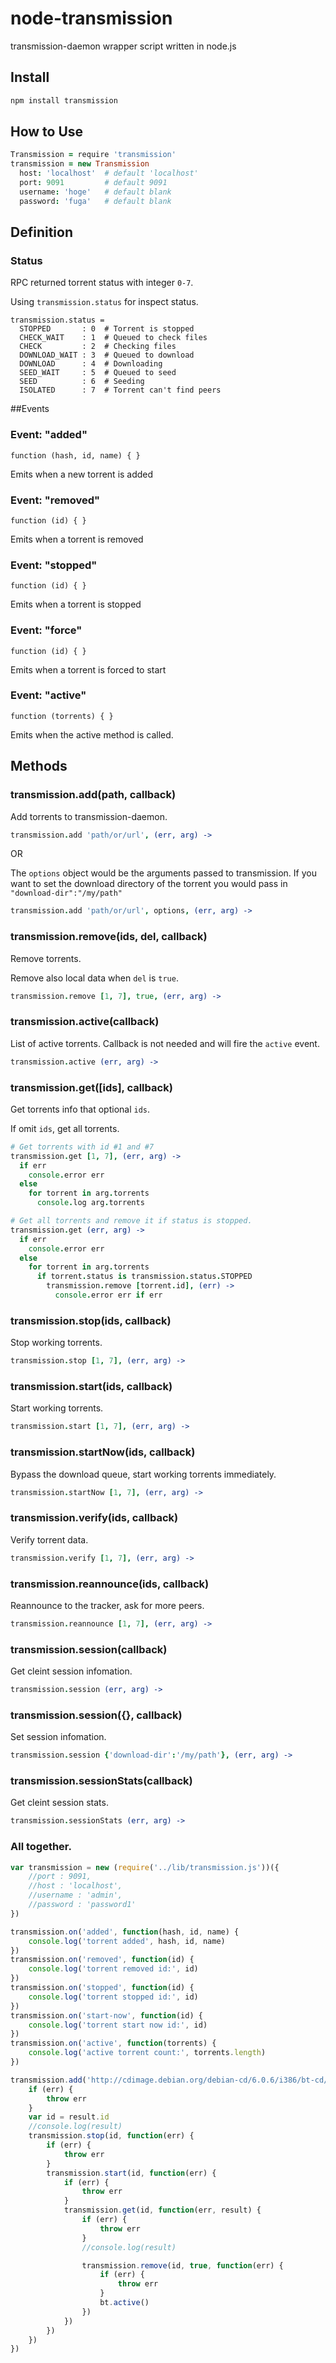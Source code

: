 # node-transmission

transmission-daemon wrapper script written in node.js

## Install

```sh
npm install transmission
```

## How to Use

```coffee
Transmission = require 'transmission'
transmission = new Transmission
  host: 'localhost'  # default 'localhost'
  port: 9091         # default 9091
  username: 'hoge'   # default blank
  password: 'fuga'   # default blank
```

## Definition

### Status

RPC returned torrent status with integer `0-7`.

Using `transmission.status` for inspect status.

```
transmission.status =
  STOPPED       : 0  # Torrent is stopped
  CHECK_WAIT    : 1  # Queued to check files
  CHECK         : 2  # Checking files
  DOWNLOAD_WAIT : 3  # Queued to download
  DOWNLOAD      : 4  # Downloading
  SEED_WAIT     : 5  # Queued to seed
  SEED          : 6  # Seeding
  ISOLATED      : 7  # Torrent can't find peers
```
##Events

### Event: "added" ###

`function (hash, id, name) { }`

Emits when a new torrent is added
### Event: "removed" ###

`function (id) { }`

Emits when a torrent is removed
### Event: "stopped" ###

`function (id) { }`

Emits when a torrent is stopped
### Event: "force" ###

`function (id) { }`

Emits when a torrent is forced to start
### Event: "active" ###

`function (torrents) { }`

Emits when the active method is called.


## Methods

### transmission.add(path, callback)

Add torrents to transmission-daemon.

```coffee
transmission.add 'path/or/url', (err, arg) ->
```
OR

The `options` object would be the arguments passed to transmission.
If you want to set the download directory of the torrent you would pass in `"download-dir":"/my/path"`

```coffee
transmission.add 'path/or/url', options, (err, arg) ->
```

### transmission.remove(ids, del, callback)

Remove torrents.

Remove also local data when `del` is `true`.

```coffee
transmission.remove [1, 7], true, (err, arg) ->
```

### transmission.active(callback)

List of active torrents. Callback is not needed and will fire the `active` event.

```coffee
transmission.active (err, arg) ->
```

### transmission.get([ids], callback)

Get torrents info that optional `ids`.

If omit `ids`, get all torrents.

```coffee
# Get torrents with id #1 and #7
transmission.get [1, 7], (err, arg) ->
  if err
    console.error err
  else
    for torrent in arg.torrents
      console.log arg.torrents

# Get all torrents and remove it if status is stopped.
transmission.get (err, arg) ->
  if err
    console.error err
  else
    for torrent in arg.torrents
      if torrent.status is transmission.status.STOPPED
        transmission.remove [torrent.id], (err) ->
          console.error err if err
```

### transmission.stop(ids, callback)

Stop working torrents.

```coffee
transmission.stop [1, 7], (err, arg) ->
```

### transmission.start(ids, callback)

Start working torrents.

```coffee
transmission.start [1, 7], (err, arg) ->
```

### transmission.startNow(ids, callback)

Bypass the download queue, start working torrents immediately.

```coffee
transmission.startNow [1, 7], (err, arg) ->
```

### transmission.verify(ids, callback)

Verify torrent data.

```coffee
transmission.verify [1, 7], (err, arg) ->
```

### transmission.reannounce(ids, callback)

Reannounce to the tracker, ask for more peers.

```coffee
transmission.reannounce [1, 7], (err, arg) ->
```

### transmission.session(callback)

Get cleint session infomation.

```coffee
transmission.session (err, arg) ->
```

### transmission.session({}, callback)

Set session infomation.

```coffee
transmission.session {'download-dir':'/my/path'}, (err, arg) ->
```

### transmission.sessionStats(callback)

Get cleint session stats.

```coffee
transmission.sessionStats (err, arg) ->
```

### All together.

```js
var transmission = new (require('../lib/transmission.js'))({
	//port : 9091,
	//host : 'localhost',
	//username : 'admin',
	//password : 'password1'
})

transmission.on('added', function(hash, id, name) {
	console.log('torrent added', hash, id, name)
})
transmission.on('removed', function(id) {
	console.log('torrent removed id:', id)
})
transmission.on('stopped', function(id) {
	console.log('torrent stopped id:', id)
})
transmission.on('start-now', function(id) {
	console.log('torrent start now id:', id)
})
transmission.on('active', function(torrents) {
	console.log('active torrent count:', torrents.length)
})

transmission.add('http://cdimage.debian.org/debian-cd/6.0.6/i386/bt-cd/debian-6.0.6-i386-netinst.iso.torrent', function(err, result) {
	if (err) {
		throw err
	}
	var id = result.id
	//console.log(result)
	transmission.stop(id, function(err) {
		if (err) {
			throw err
		}
		transmission.start(id, function(err) {
			if (err) {
				throw err
			}
			transmission.get(id, function(err, result) {
				if (err) {
					throw err
				}
				//console.log(result)

				transmission.remove(id, true, function(err) {
					if (err) {
						throw err
					}
					bt.active()
				})
			})
		})
	})
})
```


